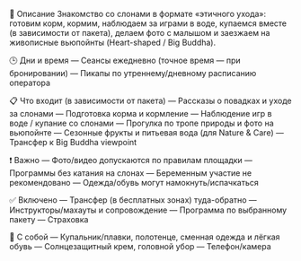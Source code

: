 📌 Описание
Знакомство со слонами в формате «этичного ухода»: готовим корм, кормим, наблюдаем за играми в воде, купаемся вместе (в зависимости от пакета), делаем фото с малышом и заезжаем на живописные вьюпойнты (Heart-shaped / Big Buddha).

🕒 Дни и время
— Сеансы ежедневно (точное время — при бронировании)
— Пикапы по утреннему/дневному расписанию оператора

📋 Что входит (в зависимости от пакета)
— Рассказы о повадках и уходе за слонами
— Подготовка корма и кормление
— Наблюдение игр в воде / купание со слонами
— Прогулка по тропе природы и фото на вьюпойнте
— Сезонные фрукты и питьевая вода (для Nature & Care)
— Трансфер к Big Buddha viewpoint

❗ Важно
— Фото/видео допускаются по правилам площадки
— Программы без катания на слонах
— Беременным участие не рекомендовано
— Одежда/обувь могут намокнуть/испачкаться

✅ Включено
— Трансфер (в бесплатных зонах) туда-обратно
— Инструкторы/махауты и сопровождение
— Программа по выбранному пакету
— Страховка

🎒 С собой
— Купальник/плавки, полотенце, сменная одежда и лёгкая обувь
— Солнцезащитный крем, головной убор
— Телефон/камера
